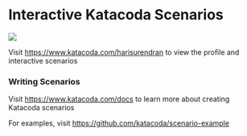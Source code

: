 # Interactive Katacoda Scenarios

[![](http://shields.katacoda.com/katacoda/harisurendran/count.svg)](https://www.katacoda.com/harisurendran "Get your profile on Katacoda.com")

Visit https://www.katacoda.com/harisurendran to view the profile and interactive scenarios

### Writing Scenarios
Visit https://www.katacoda.com/docs to learn more about creating Katacoda scenarios

For examples, visit https://github.com/katacoda/scenario-example

